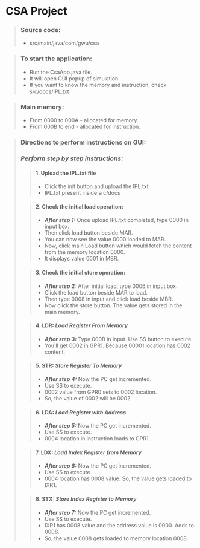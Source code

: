 # CSA Project

> ### Source code: 
> - src/main/java/com/gwu/csa

> ### To start the application:
> - Run the CsaApp.java file.  
> - It will open GUI popup of simulation.
> - If you want to know the memory and instruction, check src/docs/IPL.txt

> ### Main memory:
>  - From 0000 to 000A - allocated for memory.  
>  - From 000B to end  - allocated for instruction.

> ### Directions to perform instructions on GUI:
> ### ***Perform step by step instructions:***
>> #### 1. Upload the IPL.txt file  
>> - Click the init button and upload the IPL.txt .  
>> - IPL.txt present inside src/docs  
>
>> #### 2. Check the initial load operation:
>> - ***After step 1:*** Once upload IPL.txt completed, type 0000 in input box.  
>> - Then click load button beside MAR.
>> - You can now see the value 0000 loaded to MAR.
>> - Now, click main Load button which would fetch the content  
>> from the memory location 0000.
>> - It displays value 0001 in MBR.
>
>> #### 3. Check the initial store operation:
>> - ***After step 2:*** After initial load, type 0006 in input box.  
>> - Click the load button beside MAR to load.
>> - Then type 0008 in input and click load beside MBR.
>> - Now click the store button. The value gets stored in the main memory.
>
>> #### 4. LDR: ***Load Register From Memory***
>> - ***After step 3:*** Type 000B in input. Use SS button to execute.
>> - You'll get 0002 in GPR1. Because 00001 location has 0002 content.
>
>> #### 5. STR: ***Store Register To Memory***
>> - ***After step 4:*** Now the PC get incremented.
>> - Use SS to execute.
>> - 0002 value from GPR0 sets to 0002 location. 
>> - So, the value of 0002 will be 0002.
>
>> #### 6. LDA: ***Load Register with Address***
>> - ***After step 5:*** Now the PC get incremented.
>> - Use SS to execute.
>> - 0004 location in instruction loads to GPR1.
>
>> #### 7. LDX: ***Load Index Register from Memory***
>> - ***After step 6:*** Now the PC get incremented.
>> - Use SS to execute.
>> - 0004 location has 0008 value. So, the value gets loaded to IXR1.
>
>> #### 8. STX: ***Store Index Register to Memory***
>> - ***After step 7:*** Now the PC get incremented.
>> - Use SS to execute.
>> - IXR1 has 0008 value and the address value is 0000. Adds to 0008.
>> - So, the value 0008 gets loaded to memory location 0008.